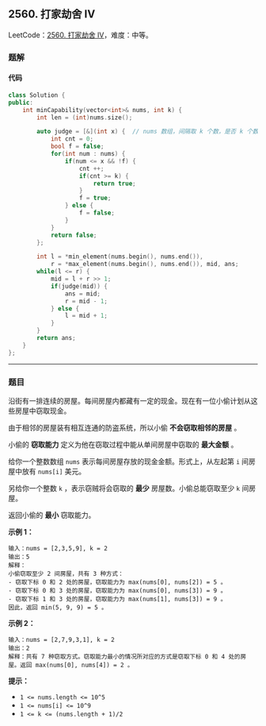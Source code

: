 ## 2560. 打家劫舍 IV

LeetCode：[2560. 打家劫舍 IV](https://leetcode.cn/problems/house-robber-iv/)，难度：中等。

### 题解

#### 代码

```c++
class Solution {
public:
    int minCapability(vector<int>& nums, int k) {
        int len = (int)nums.size();

        auto judge = [&](int x) {  // nums 数组，间隔取 k 个数，是否 k 个数最大值小于等于 x
            int cnt = 0;
            bool f = false;
            for(int num : nums) {
                if(num <= x && !f) {
                    cnt ++;
                    if(cnt >= k) {
                        return true;
                    }
                    f = true;
                } else {
                    f = false;
                }
            }
            return false;
        };

        int l = *min_element(nums.begin(), nums.end()), 
            r = *max_element(nums.begin(), nums.end()), mid, ans;
        while(l <= r) {
            mid = l + r >> 1;
            if(judge(mid)) {
                ans = mid;
                r = mid - 1;
            } else {
                l = mid + 1;
            }
        }
        return ans;
    }
};
```



---



### 题目

沿街有一排连续的房屋。每间房屋内都藏有一定的现金。现在有一位小偷计划从这些房屋中窃取现金。

由于相邻的房屋装有相互连通的防盗系统，所以小偷 **不会窃取相邻的房屋** 。

小偷的 **窃取能力** 定义为他在窃取过程中能从单间房屋中窃取的 **最大金额** 。

给你一个整数数组 `nums` 表示每间房屋存放的现金金额。形式上，从左起第 `i` 间房屋中放有 `nums[i]` 美元。

另给你一个整数 `k` ，表示窃贼将会窃取的 **最少** 房屋数。小偷总能窃取至少 `k` 间房屋。

返回小偷的 **最小** 窃取能力。

 

**示例 1：**

```
输入：nums = [2,3,5,9], k = 2
输出：5
解释：
小偷窃取至少 2 间房屋，共有 3 种方式：
- 窃取下标 0 和 2 处的房屋，窃取能力为 max(nums[0], nums[2]) = 5 。
- 窃取下标 0 和 3 处的房屋，窃取能力为 max(nums[0], nums[3]) = 9 。
- 窃取下标 1 和 3 处的房屋，窃取能力为 max(nums[1], nums[3]) = 9 。
因此，返回 min(5, 9, 9) = 5 。
```

**示例 2：**

```
输入：nums = [2,7,9,3,1], k = 2
输出：2
解释：共有 7 种窃取方式。窃取能力最小的情况所对应的方式是窃取下标 0 和 4 处的房屋。返回 max(nums[0], nums[4]) = 2 。
```

 

**提示：**

- `1 <= nums.length <= 10^5`
- `1 <= nums[i] <= 10^9`
- `1 <= k <= (nums.length + 1)/2`


